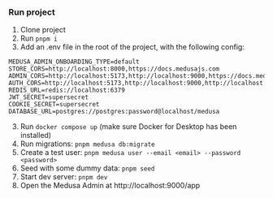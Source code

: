 ### Run project

1. Clone project
2. Run `pnpm i`
3. Add an .env file in the root of the project, with the following config:

```
MEDUSA_ADMIN_ONBOARDING_TYPE=default
STORE_CORS=http://localhost:8000,https://docs.medusajs.com
ADMIN_CORS=http://localhost:5173,http://localhost:9000,https://docs.medusajs.com
AUTH_CORS=http://localhost:5173,http://localhost:9000,http://localhost:8000,https://docs.medusajs.com
REDIS_URL=redis://localhost:6379
JWT_SECRET=supersecret
COOKIE_SECRET=supersecret
DATABASE_URL=postgres://postgres:password@localhost/medusa
```

3. Run `docker compose up` (make sure Docker for Desktop has been installed)
4. Run migrations: `pnpm medusa db:migrate`
5. Create a test user: `pnpm medusa user --email <email> --password <password>`
6. Seed with some dummy data: `pnpm seed`
7. Start dev server: `pnpm dev`
8. Open the Medusa Admin at http://localhost:9000/app
